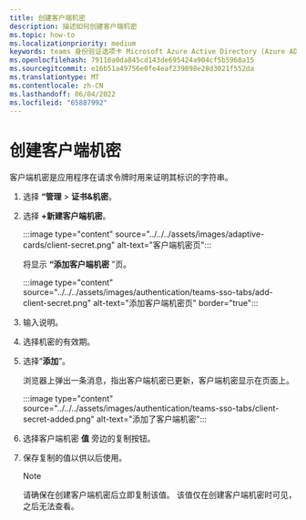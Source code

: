 ```yaml
---
title: 创建客户端机密
description: 描述如何创建客户端机密
ms.topic: how-to
ms.localizationpriority: medium
keywords: teams 身份验证选项卡 Microsoft Azure Active Directory (Azure AD) 图形 API
ms.openlocfilehash: 79116a0da845cd143de695424a904cf5b5968a15
ms.sourcegitcommit: e16b51a49756e0fe4eaf239898e28d3021f552da
ms.translationtype: MT
ms.contentlocale: zh-CN
ms.lasthandoff: 06/04/2022
ms.locfileid: "65887992"
---
```

# <a name="create-client-secret"></a>创建客户端机密

客户端机密是应用程序在请求令牌时用来证明其标识的字符串。

1. 选择 **“管理** > **证书&机密**。

2. 选择 **+新建客户端机密**。

    :::image type="content" source="../../../assets/images/adaptive-cards/client-secret.png" alt-text="客户端机密页":::

   将显示 **“添加客户端机密** ”页。

    :::image type="content" source="../../../assets/images/authentication/teams-sso-tabs/add-client-secret.png" alt-text="添加客户端机密页" border="true":::

3. 输入说明。
4. 选择机密的有效期。
5. 选择“**添加**”。

   浏览器上弹出一条消息，指出客户端机密已更新，客户端机密显示在页面上。

    :::image type="content" source="../../../assets/images/authentication/teams-sso-tabs/client-secret-added.png" alt-text="添加了客户端机密":::

6. 选择客户端机密 **值** 旁边的复制按钮。
7. 保存复制的值以供以后使用。

   > [!NOTE]
   > 请确保在创建客户端机密后立即复制该值。 该值仅在创建客户端机密时可见，之后无法查看。
